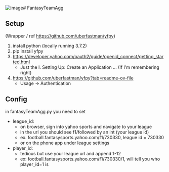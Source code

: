 ![image](https://github.com/user-attachments/assets/4871fc3b-dc4a-48e2-9a36-8b938be05c6a)# FantasyTeamAgg

## Setup
(Wrapper / ref https://github.com/uberfastman/yfpy)
1. install python (locally running 3.7.2)
2. pip install yfpy
3. https://developer.yahoo.com/oauth2/guide/openid_connect/getting_started.html
	* Just the I. Setting Up: Create an Application ... (If I'm remembering right)
4. https://github.com/uberfastman/yfpy?tab=readme-ov-file
   	* Usage -> Authentication

## Config
in fantasyTeamAgg.py you need to set
* league_id:
	* on browser, sign into yahoo sports and navigate to your league
	* in the url you should see f1/followed by an int (your league id)
	* ex. football.fantasysports.yahoo.com/f1/730330, league id = 730330
	* or on the phone app under league settings
* player_id:
	* tedious but use your league url and append 1-12
	* ex: football.fantasysports.yahoo.com/f1/730330/1, will tell you who player_id=1 is
